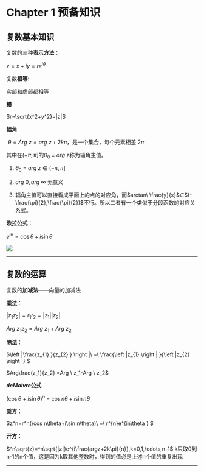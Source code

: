 # Chapter 1 预备知识



## 复数基本知识

复数的三种**表示方法**：

$z=x+iy=re^{i\theta}$

复数**相等**: 

实部和虚部都相等

**模** 

$r=\sqrt{x^2+y^2}=|z|$

**幅角**

$\ \theta=Arg\ z = arg\ z +2k\pi$，是一个集合，每个元素相差 $2\pi$

其中在$(-\pi,\pi]$的$\theta _{0} \ =\ arg \ z$称为辐角主值。

1. $\theta _{0} \ =\ arg \ z \in(-\pi,\pi]$

2. $arg\ 0,arg\ \infty$ 无意义

3. 辐角主值可以直接看成平面上的点的对应角，而$arctan\ \frac{y}{x}$∈$(-\frac{\pi}{2},\frac{\pi}{2})$不行。所以二者有一个类似于分段函数的对应关系式。

**欧拉公式**：

$e^{i\theta}=\cos\theta+i\sin\theta$

![](https://wbx-1328220477.cos.ap-shanghai.myqcloud.com/2024/09/20/17268447078195.jpg)

---

## 复数的运算

复数的**加减法**——向量的加减法

**乘法**：

$|z_1z_2|=r_1r_2=|z_1||z_2|$

$Arg\ z_1z_2=Arg \ z_1+Arg \ z_2$

**除法**：

$\left |\frac{z_{1} }{z_{2} }  \right |\ =\ \frac{\left |z_{1}   \right | }{\left |z_{2}   \right |} $

$Arg\frac{z_1}{z_2} =Arg \ z_1-Arg \ z_2$

**$de Moivre$公式**：

$\left ( \cos\theta + i\sin \theta   \right ) ^{n} \ = \ \cos n\theta + i\sin n \theta$

**乘方**：

$z^n=r^n(\cos n\theta+i\sin n\theta)\ =\ r^{n}e^{in\theta }  $

**开方**：

$^n\sqrt{z}=^n\sqrt{|z|}e^{i\frac{argz+2k\pi}{n}},k=0,1,\cdots,n-1$
k只取0到n-1的n个值，这是因为k取其他整数时，得到的值必是上述n个值的重复出现

---
